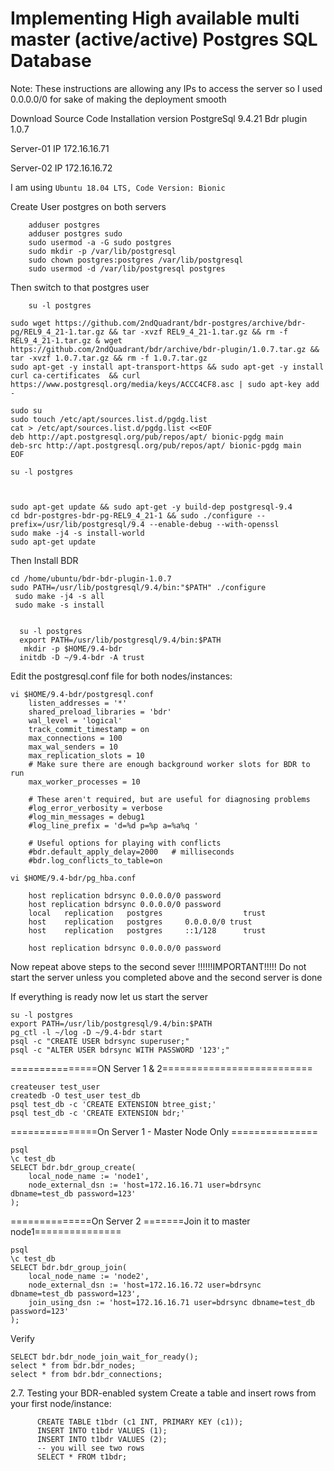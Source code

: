 
# Implementing High available multi master (active/active) Postgres SQL Database
Note: These instructions are allowing any IPs to access the server so I used 0.0.0.0/0 for sake of making the deployment smooth

Download Source Code Installation version PostgreSql 9.4.21 Bdr plugin 1.0.7

Server-01 IP 172.16.16.71

Server-02 IP 172.16.16.72

I am using ```Ubuntu 18.04 LTS, Code Version: Bionic```

Create User postgres on both servers

```
  	adduser postgres
	adduser postgres sudo 
	sudo usermod -a -G sudo postgres
	sudo mkdir -p /var/lib/postgresql
	sudo chown postgres:postgres /var/lib/postgresql
	sudo usermod -d /var/lib/postgresql postgres
```

Then switch to that postgres user 

```
	su -l postgres
```

```
sudo wget https://github.com/2ndQuadrant/bdr-postgres/archive/bdr-pg/REL9_4_21-1.tar.gz && tar -xvzf REL9_4_21-1.tar.gz && rm -f REL9_4_21-1.tar.gz & wget https://github.com/2ndQuadrant/bdr/archive/bdr-plugin/1.0.7.tar.gz && tar -xvzf 1.0.7.tar.gz && rm -f 1.0.7.tar.gz
sudo apt-get -y install apt-transport-https && sudo apt-get -y install curl ca-certificates  && curl https://www.postgresql.org/media/keys/ACCC4CF8.asc | sudo apt-key add -
```
```
sudo su 
sudo touch /etc/apt/sources.list.d/pgdg.list
cat > /etc/apt/sources.list.d/pgdg.list <<EOF
deb http://apt.postgresql.org/pub/repos/apt/ bionic-pgdg main
deb-src http://apt.postgresql.org/pub/repos/apt/ bionic-pgdg main
EOF

```
	su -l postgres
```


sudo apt-get update && sudo apt-get -y build-dep postgresql-9.4
cd bdr-postgres-bdr-pg-REL9_4_21-1 && sudo ./configure --prefix=/usr/lib/postgresql/9.4 --enable-debug --with-openssl
sudo make -j4 -s install-world
sudo apt-get update
```

Then Install BDR
  ```
cd /home/ubuntu/bdr-bdr-plugin-1.0.7
sudo PATH=/usr/lib/postgresql/9.4/bin:"$PATH" ./configure
   sudo make -j4 -s all
   sudo make -s install

  
	su -l postgres
	export PATH=/usr/lib/postgresql/9.4/bin:$PATH
	 mkdir -p $HOME/9.4-bdr
	initdb -D ~/9.4-bdr -A trust
```
	

Edit the postgresql.conf file for both nodes/instances:
```
vi $HOME/9.4-bdr/postgresql.conf
	listen_addresses = '*' 
    shared_preload_libraries = 'bdr'
    wal_level = 'logical'
    track_commit_timestamp = on
    max_connections = 100
    max_wal_senders = 10
    max_replication_slots = 10
    # Make sure there are enough background worker slots for BDR to run
    max_worker_processes = 10

    # These aren't required, but are useful for diagnosing problems
    #log_error_verbosity = verbose
    #log_min_messages = debug1
    #log_line_prefix = 'd=%d p=%p a=%a%q '

    # Useful options for playing with conflicts
    #bdr.default_apply_delay=2000   # milliseconds
    #bdr.log_conflicts_to_table=on
   ```
```
vi $HOME/9.4-bdr/pg_hba.conf
	
	host replication bdrsync 0.0.0.0/0 password
	host replication bdrsync 0.0.0.0/0 password
    local   replication   postgres                  trust
    host    replication   postgres     0.0.0.0/0 trust
    host    replication   postgres     ::1/128      trust

	host replication bdrsync 0.0.0.0/0 password
```
Now repeat above steps to the second sever
!!!!!!IMPORTANT!!!!!
Do not start the server unless you completed above and the second server is done
    	
		
If everything is ready now let us start the server
```
su -l postgres
export PATH=/usr/lib/postgresql/9.4/bin:$PATH
pg_ctl -l ~/log -D ~/9.4-bdr start
psql -c "CREATE USER bdrsync superuser;"
psql -c "ALTER USER bdrsync WITH PASSWORD '123';"
```




===============ON Server 1 & 2==========================
```
createuser test_user
createdb -O test_user test_db
psql test_db -c 'CREATE EXTENSION btree_gist;'
psql test_db -c 'CREATE EXTENSION bdr;'
```
===============On Server 1 - Master Node Only ===============
```
psql
\c test_db
SELECT bdr.bdr_group_create(
    local_node_name := 'node1',
    node_external_dsn := 'host=172.16.16.71 user=bdrsync dbname=test_db password=123'
);
```

==============On Server 2 =======Join it to master node1===============
```
psql
\c test_db
SELECT bdr.bdr_group_join(
    local_node_name := 'node2',
    node_external_dsn := 'host=172.16.16.72 user=bdrsync dbname=test_db password=123',
    join_using_dsn := 'host=172.16.16.71 user=bdrsync dbname=test_db password=123'
);
```


 
Verify 
```
SELECT bdr.bdr_node_join_wait_for_ready();
select * from bdr.bdr_nodes;
select * from bdr.bdr_connections;
```

2.7. Testing your BDR-enabled system
Create a table and insert rows from your first node/instance:

```
      CREATE TABLE t1bdr (c1 INT, PRIMARY KEY (c1));
      INSERT INTO t1bdr VALUES (1);
      INSERT INTO t1bdr VALUES (2);
      -- you will see two rows
      SELECT * FROM t1bdr;
```
